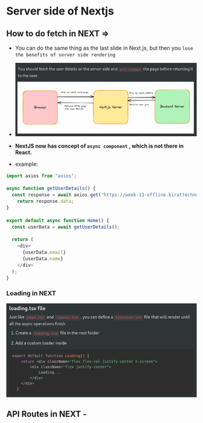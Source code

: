 # Server side of Nextjs

## How to do fetch in NEXT =>
- You can do the same thing as the last slide in Next.js, but then you `lose the benefits of server side rendering`
- ![alt text](image.png)

- **NextJS now has concept of  `async component` , which is not there in React.**
- example: 

```js
import axios from "axios";

async function getUserDetails() {
  const response = await axios.get("https://week-13-offline.kirattechnologies.workers.dev/api/v1/user/details")
	return response.data;
}

export default async function Home() {
  const userData = await getUserDetails();

  return (
    <div>
      {userData.email}
      {userData.name}
    </div>
  );
}
```

### Loading in NEXT
![alt text](image-1.png)


## API Routes in NEXT -
